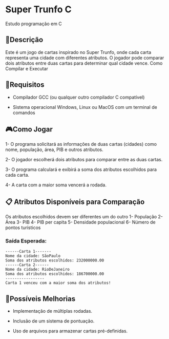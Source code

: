 # Super Trunfo C
Estudo programação em C

## 📝Descrição
Este é um jogo de cartas inspirado no Super Trunfo, onde cada carta representa uma cidade com diferentes atributos. O jogador pode comparar dois atributos entre duas cartas para determinar qual cidade vence.
Como Compilar e Executar

## 📌Requisitos

- Compilador GCC (ou qualquer outro compilador C compatível)

- Sistema operacional Windows, Linux ou MacOS com um terminal de comandos

## 🎮Como Jogar
1- O programa solicitará as informações de duas cartas (cidades) como nome, população, área, PIB e outros atributos.

2- O jogador escolherá dois atributos para comparar entre as duas cartas.

3- O programa calculará e exibirá a soma dos atributos escolhidos para cada carta.

4- A carta com a maior soma vencerá a rodada.

## 📋 Atributos Disponíveis para Comparação
Os atributos escolhidos devem ser diferentes um do outro
1- População
2- Área
3- PIB
4- PIB per capita
5- Densidade populacional
6- Número de pontos turísticos
### Saída Esperada:
```
------Carta 1-------
Nome da cidade: SãoPaulo
Soma dos atributos escolhidos: 232000000.00
------Carta 2------
Nome da cidade: RioDeJaneiro
Soma dos atributos escolhidos: 186700000.00
-----------------
Carta 1 venceu com a maior soma dos atributos!
```

## 🚀Possíveis Melhorias

- Implementação de múltiplas rodadas.

- Inclusão de um sistema de pontuação.

- Uso de arquivos para armazenar cartas pré-definidas.

